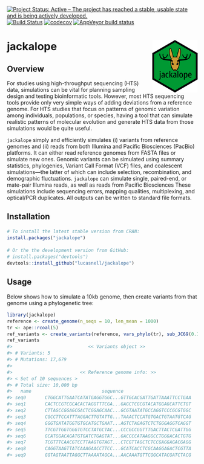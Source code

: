 
<!-- README.md is generated from README.Rmd. Please edit that file -->

[![Project Status: Active – The project has reached a stable, usable
state and is being actively
developed.](https://www.repostatus.org/badges/latest/active.svg)](https://www.repostatus.org/#active)
[![Build
Status](https://travis-ci.com/lucasnell/jackalope.svg?branch=master)](https://travis-ci.com/lucasnell/jackalope)
[![codecov](https://codecov.io/gh/lucasnell/jackalope/branch/master/graph/badge.svg)](https://codecov.io/gh/lucasnell/jackalope)
[![AppVeyor build
status](https://ci.appveyor.com/api/projects/status/github/lucasnell/jackalope?branch=master&svg=true)](https://ci.appveyor.com/project/lucasnell/jackalope)

# jackalope <img src="man/figures/logo.png" align="right" alt="" width="120" />

## Overview

For studies using high-throughput sequencing (HTS) data, simulations can
be vital for planning sampling design and testing bioinformatic tools.
However, most HTS sequencing tools provide only very simple ways of
adding deviations from a reference genome. For HTS studies that focus on
patterns of genomic variation among individuals, populations, or
species, having a tool that can simulate realistic patterns of molecular
evolution and generate HTS data from those simulations would be quite
useful.

`jackalope` simply and efficiently simulates (i) variants from reference
genomes and (ii) reads from both Illumina and Pacific Biosciences
(PacBio) platforms. It can either read reference genomes from FASTA
files or simulate new ones. Genomic variants can be simulated using
summary statistics, phylogenies, Variant Call Format (VCF) files, and
coalescent simulations—the latter of which can include selection,
recombination, and demographic fluctuations. `jackalope` can simulate
single, paired-end, or mate-pair Illumina reads, as well as reads from
Pacific Biosciences These simulations include sequencing errors, mapping
qualities, multiplexing, and optical/PCR duplicates. All outputs can be
written to standard file formats.

## Installation

``` r
# To install the latest stable version from CRAN:
install.packages("jackalope")

# Or the the development version from GitHub:
# install.packages("devtools")
devtools::install_github("lucasnell/jackalope")
```

## Usage

Below shows how to simulate a 10kb genome, then create variants from
that genome using a phylogenetic tree:

``` r
library(jackalope)
reference <- create_genome(n_seqs = 10, len_mean = 1000)
tr <- ape::rcoal(5)
ref_variants <- create_variants(reference, vars_phylo(tr), sub_JC69(0.1))
ref_variants
#>                            << Variants object >>
#> # Variants: 5
#> # Mutations: 17,679
#> 
#>                         << Reference genome info: >>
#> < Set of 10 sequences >
#> # Total size: 10,000 bp
#>   name                          sequence                             length
#> seq0       CTGGCATTGAATCATATGAGGTGGC...GTTGCACGATTGATTAAATTCCTGAA      1000
#> seq1       CACTCCGTCGCACACTAGGTTTCGA...GAGCTCGCGTACATGGAGCATTCTGT      1000
#> seq2       CTTAGCCGGAGCGACTCGGAGCAAC...GCGTAATATGCCAGGTCCCGCGTGGC      1000
#> seq3       CGCCTTCCATTTAGGACTTGTATTG...TAAACTCCATGTGACTGTAATGTCAG      1000
#> seq4       GGGTGATATGGTGTGCATGCTGAAT...AGTCTAGAGTCTCTGGGAGGTCAGGT      1000
#> seq5       TTCGTTGGTGGGTGTCCTATGCTAC...CCCGCCGGTTTGACTTACTCGATTGG      1000
#> seq6       GCATGGACAGATGTGATCTGAGTAT...GACCCCATAAGGCCTGGGACACTGTG      1000
#> seq7       TCGTTTCAACGTCCTTAAGTGTAGT...CTCGTTAGCTCTCCGAGGAGACGAGG      1000
#> seq8       CAGGTAAGTTATCAAAGAACCTTCC...GCATCACCTCGCAAGGAGACTCGTTA      1000
#> seq9       GGTAGTAATTAGGCTTAAAATAGCA...AACAAATGTTCGGCATACGATCTACG      1000
```
